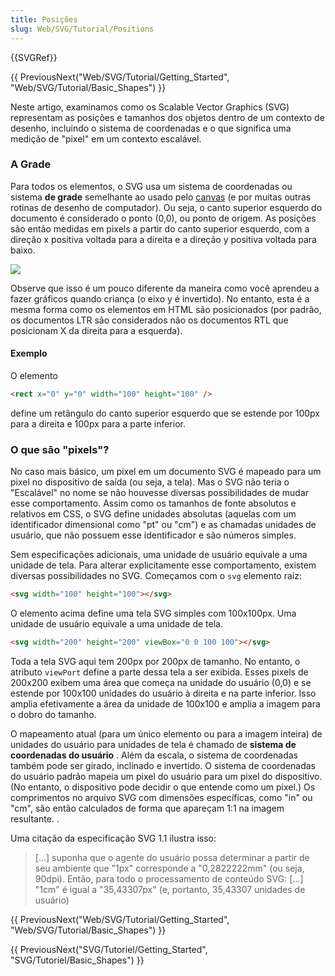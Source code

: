 ```yaml
---
title: Posições
slug: Web/SVG/Tutorial/Positions
---
```


{{SVGRef}}

{{ PreviousNext("Web/SVG/Tutorial/Getting_Started", "Web/SVG/Tutorial/Basic_Shapes") }}

Neste artigo, examinamos como os Scalable Vector Graphics (SVG) representam as posições e tamanhos dos objetos dentro de um contexto de desenho, incluindo o sistema de coordenadas e o que significa uma medição de "pixel" em um contexto escalável.

### A Grade

Para todos os elementos, o SVG usa um sistema de coordenadas ou sistema **de grade** semelhante ao usado pelo [canvas](pt-BR/HTML/Canvas) (e por muitas outras rotinas de desenho de computador). Ou seja, o canto superior esquerdo do documento é considerado o ponto (0,0), ou ponto de origem. As posições são então medidas em pixels a partir do canto superior esquerdo, com a direção x positiva voltada para a direita e a direção y positiva voltada para baixo.

![](canvas_default_grid.png)

Observe que isso é um pouco diferente da maneira como você aprendeu a fazer gráficos quando criança (o eixo y é invertido). No entanto, esta é a mesma forma como os elementos em HTML são posicionados (por padrão, os documentos LTR são considerados não os documentos RTL que posicionam X da direita para a esquerda).

#### Exemplo

O elemento

```html
<rect x="0" y="0" width="100" height="100" />
```

define um retângulo do canto superior esquerdo que se estende por 100px para a direita e 100px para a parte inferior.

### O que são "pixels"?

No caso mais básico, um pixel em um documento SVG é mapeado para um pixel no dispositivo de saída (ou seja, a tela). Mas o SVG não teria o "Escalável" no nome se não houvesse diversas possibilidades de mudar esse comportamento. Assim como os tamanhos de fonte absolutos e relativos em CSS, o SVG define unidades absolutas (aquelas com um identificador dimensional como "pt" ou "cm") e as chamadas unidades de usuário, que não possuem esse identificador e são números simples.

Sem especificações adicionais, uma unidade de usuário equivale a uma unidade de tela. Para alterar explicitamente esse comportamento, existem diversas possibilidades no SVG. Começamos com o `svg` elemento raiz:

```html
<svg width="100" height="100"></svg>
```

O elemento acima define uma tela SVG simples com 100x100px. Uma unidade de usuário equivale a uma unidade de tela.

```html
<svg width="200" height="200" viewBox="0 0 100 100"></svg>
```

Toda a tela SVG aqui tem 200px por 200px de tamanho. No entanto, o atributo `viewPort` define a parte dessa tela a ser exibida. Esses pixels de 200x200 exibem uma área que começa na unidade do usuário (0,0) e se estende por 100x100 unidades do usuário à direita e na parte inferior. Isso amplia efetivamente a área da unidade de 100x100 e amplia a imagem para o dobro do tamanho.

O mapeamento atual (para um único elemento ou para a imagem inteira) de unidades do usuário para unidades de tela é chamado de **sistema de coordenadas do usuário** . Além da escala, o sistema de coordenadas também pode ser girado, inclinado e invertido. O sistema de coordenadas do usuário padrão mapeia um pixel do usuário para um pixel do dispositivo. (No entanto, o dispositivo pode decidir o que entende como um pixel.) Os comprimentos no arquivo SVG com dimensões específicas, como "in" ou "cm", são então calculados de forma que apareçam 1:1 na imagem resultante. .

Uma citação da especificação SVG 1.1 ilustra isso:

> \[...] suponha que o agente do usuário possa determinar a partir de seu ambiente que "1px" corresponde a "0,2822222mm" (ou seja, 90dpi). Então, para todo o processamento de conteúdo SVG: [...] "1cm" é igual a "35,43307px" (e, portanto, 35,43307 unidades de usuário)

{{ PreviousNext("Web/SVG/Tutorial/Getting_Started", "Web/SVG/Tutorial/Basic_Shapes") }}

{{ PreviousNext("SVG/Tutoriel/Getting_Started", "SVG/Tutoriel/Basic_Shapes") }}
